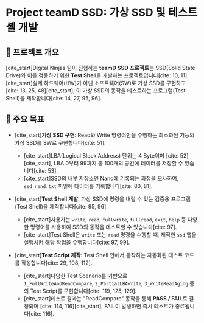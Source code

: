 # Project teamD SSD: 가상 SSD 및 테스트 셸 개발

## 🌟 프로젝트 개요

[cite\_start]Digital Ninjas 팀이 진행하는 **teamD SSD 프로젝트**는 SSD(Solid State Drive)와 이를 검증하기 위한 **Test Shell**을 개발하는 프로젝트입니다[cite: 10, 11]. [cite\_start]실제 하드웨어(HW)가 아닌 소프트웨어(SW)로 가상 SSD를 구현하고 [cite: 13, 25, 48][cite\_start], 이 가상 SSD의 동작을 테스트하는 프로그램(Test Shell)을 제작합니다[cite: 14, 27, 95, 96].

## 🚀 주요 목표

  * [cite\_start]**가상 SSD 구현**: Read와 Write 명령어만을 수행하는 최소화된 기능의 가상 SSD를 SW로 구현합니다[cite: 51].

      * [cite\_start]LBA(Logical Block Address) 단위는 4 Byte이며 [cite: 52][cite\_start], LBA 0부터 99까지 총 100개의 공간에 데이터를 저장할 수 있습니다[cite: 53].
      * [cite\_start]SSD의 내부 저장소인 Nand에 기록되는 과정을 모사하여, `ssd_nand.txt` 파일에 데이터를 기록합니다[cite: 80, 81].

  * [cite\_start]**Test Shell 개발**: 가상 SSD에 명령을 내릴 수 있는 검증용 프로그램(Test Shell)을 제작합니다[cite: 95, 96].

      * [cite\_start]사용자는 `write`, `read`, `fullwrite`, `fullread`, `exit`, `help` 등 다양한 명령어를 사용하여 SSD의 동작을 테스트할 수 있습니다[cite: 97].
      * [cite\_start]Test Shell은 `write` 또는 `read` 명령을 수행할 때, 제작한 `ssd` 앱을 실행시켜 해당 작업을 수행합니다[cite: 97, 99].

  * [cite\_start]**Test Script 제작**: Test Shell 안에서 동작하는 자동화된 테스트 코드를 작성합니다[cite: 29, 108, 112].

      * [cite\_start]다양한 Test Scenario를 기반으로 `1_FullWriteAndReadCompare`, `2_PartialLBAWrite`, `3_WriteReadAging` 등의 Test Script를 구현합니다[cite: 119, 125, 129].
      * [cite\_start]테스트 결과는 "ReadCompare" 동작을 통해 **PASS / FAIL**로 결정되며 [cite: 114, 116][cite\_start], FAIL이 발생하면 즉시 테스트가 종료됩니다[cite: 116].
